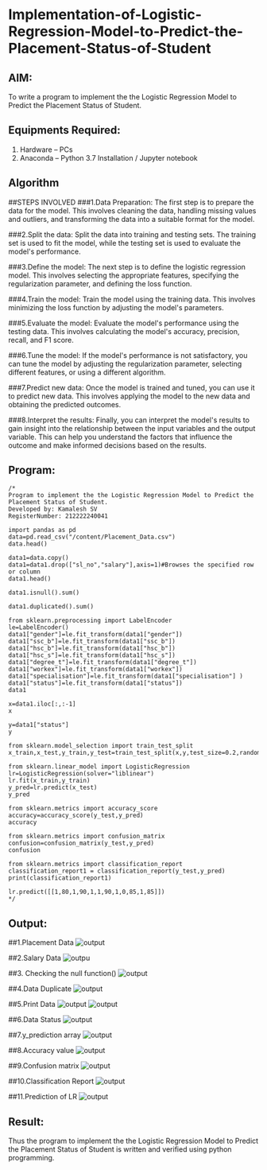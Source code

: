 # Implementation-of-Logistic-Regression-Model-to-Predict-the-Placement-Status-of-Student

## AIM:
To write a program to implement the the Logistic Regression Model to Predict the Placement Status of Student.

## Equipments Required:
1. Hardware – PCs
2. Anaconda – Python 3.7 Installation / Jupyter notebook

## Algorithm
##STEPS INVOLVED
###1.Data Preparation: The first step is to prepare the data for the model. This involves cleaning the data, handling missing values and outliers, and transforming the data into a suitable format for the model.

###2.Split the data: Split the data into training and testing sets. The training set is used to fit the model, while the testing set is used to evaluate the model's performance.

###3.Define the model: The next step is to define the logistic regression model. This involves selecting the appropriate features, specifying the regularization parameter, and defining the loss function.

###4.Train the model: Train the model using the training data. This involves minimizing the loss function by adjusting the model's parameters.

###5.Evaluate the model: Evaluate the model's performance using the testing data. This involves calculating the model's accuracy, precision, recall, and F1 score.

###6.Tune the model: If the model's performance is not satisfactory, you can tune the model by adjusting the regularization parameter, selecting different features, or using a different algorithm.

###7.Predict new data: Once the model is trained and tuned, you can use it to predict new data. This involves applying the model to the new data and obtaining the predicted outcomes.

###8.Interpret the results: Finally, you can interpret the model's results to gain insight into the relationship between the input variables and the output variable. This can help you understand the factors that influence the outcome and make informed decisions based on the results.
## Program:
```
/*
Program to implement the the Logistic Regression Model to Predict the Placement Status of Student.
Developed by: Kamalesh SV
RegisterNumber: 212222240041

import pandas as pd
data=pd.read_csv("/content/Placement_Data.csv")
data.head()

data1=data.copy()
data1=data1.drop(["sl_no","salary"],axis=1)#Browses the specified row or column
data1.head()

data1.isnull().sum()

data1.duplicated().sum()

from sklearn.preprocessing import LabelEncoder
le=LabelEncoder()
data1["gender"]=le.fit_transform(data1["gender"])
data1["ssc_b"]=le.fit_transform(data1["ssc_b"])
data1["hsc_b"]=le.fit_transform(data1["hsc_b"])
data1["hsc_s"]=le.fit_transform(data1["hsc_s"])
data1["degree_t"]=le.fit_transform(data1["degree_t"])
data1["workex"]=le.fit_transform(data1["workex"])
data1["specialisation"]=le.fit_transform(data1["specialisation"] )     
data1["status"]=le.fit_transform(data1["status"])       
data1 

x=data1.iloc[:,:-1]
x

y=data1["status"]
y

from sklearn.model_selection import train_test_split
x_train,x_test,y_train,y_test=train_test_split(x,y,test_size=0.2,random_state=0)

from sklearn.linear_model import LogisticRegression
lr=LogisticRegression(solver="liblinear")
lr.fit(x_train,y_train)
y_pred=lr.predict(x_test)
y_pred

from sklearn.metrics import accuracy_score
accuracy=accuracy_score(y_test,y_pred)
accuracy

from sklearn.metrics import confusion_matrix
confusion=confusion_matrix(y_test,y_pred)
confusion

from sklearn.metrics import classification_report
classification_report1 = classification_report(y_test,y_pred)
print(classification_report1)

lr.predict([[1,80,1,90,1,1,90,1,0,85,1,85]])  
*/
```

## Output:

##1.Placement Data
![output](./1.png)

##2.Salary Data
![outpu](./2.png)

##3. Checking the null function()
![output](./3.png)

##4.Data Duplicate
![output](./4.png)

##5.Print Data
![output](./5.png)
![output](./6.png)

##6.Data Status
![output](./7.png)

##7.y_prediction array
![output](./8.png)

##8.Accuracy value
![output](./9.png)

##9.Confusion matrix
![output](./10.png)

##10.Classification Report
![output](./11.png)

##11.Prediction of LR
![output](./12.png)

## Result:
Thus the program to implement the the Logistic Regression Model to Predict the Placement Status of Student is written and verified using python programming.
